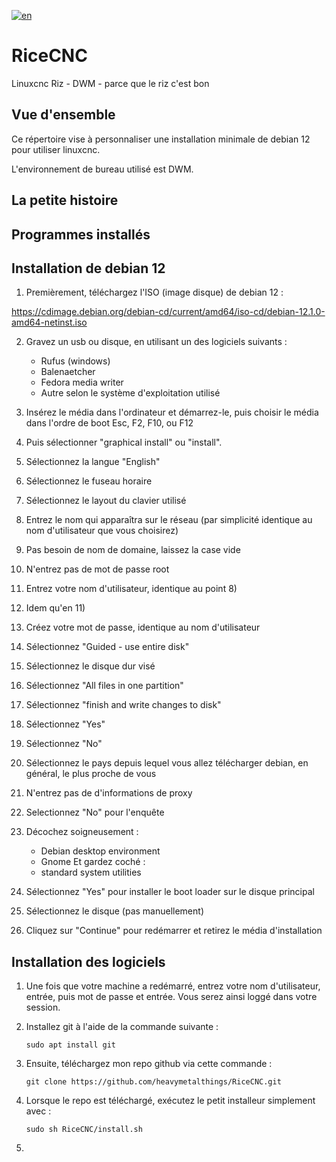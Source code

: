[![en](https://img.shields.io/badge/lang-en-red.svg)](https://github.com/heavymetalthings/RiceCNC)

# RiceCNC
Linuxcnc Riz - DWM - parce que le riz c'est bon

## Vue d'ensemble
Ce répertoire vise à personnaliser une installation minimale de debian 12 pour utiliser linuxcnc.

L'environnement de bureau utilisé est DWM.

## La petite histoire



## Programmes installés

## Installation de debian 12

1) Premièrement, téléchargez l'ISO (image disque) de debian 12 : 

https://cdimage.debian.org/debian-cd/current/amd64/iso-cd/debian-12.1.0-amd64-netinst.iso

2) Gravez un usb ou disque, en utilisant un des logiciels suivants :

   * Rufus (windows)
   * Balenaetcher
   * Fedora media writer
   * Autre selon le système d'exploitation utilisé

3) Insérez le média dans l'ordinateur et démarrez-le, puis choisir le média dans l'ordre de boot Esc, F2, F10, ou F12

4) Puis sélectionner "graphical install" ou "install".

5) Sélectionnez la langue "English"

6) Sélectionnez le fuseau horaire

7) Sélectionnez le layout du clavier utilisé

8) Entrez le nom qui apparaîtra sur le réseau (par simplicité identique au nom d'utilisateur que vous choisirez)

9) Pas besoin de nom de domaine, laissez la case vide

10) N'entrez pas de mot de passe root

11) Entrez votre nom d'utilisateur, identique au point 8)

12) Idem qu'en 11)

13) Créez votre mot de passe, identique au nom d'utilisateur

14) Sélectionnez "Guided - use entire disk"

15) Sélectionnez le disque dur visé

16) Sélectionnez "All files in one partition"

17) Sélectionnez "finish and write changes to disk"

18) Sélectionnez "Yes"

19) Sélectionnez "No"

20) Sélectionnez le pays depuis lequel vous allez télécharger debian, en général, le plus proche de vous

21) N'entrez pas de d'informations de proxy

22) Selectionnez "No" pour l'enquête

23) Décochez soigneusement :

    * Debian desktop environment
    * Gnome
    Et gardez coché :
    * standard system utilities 
24) Sélectionnez "Yes" pour installer le boot loader sur le disque principal

25) Sélectionnez le disque (pas manuellement)

26) Cliquez sur "Continue" pour redémarrer et retirez le média d'installation



## Installation des logiciels

1) Une fois que votre machine a redémarré, entrez votre nom d'utilisateur, entrée, puis mot de passe et entrée. Vous serez ainsi loggé dans votre session.

2) Installez git à l'aide de la commande suivante :

    ```
    sudo apt install git
    ```

3) Ensuite, téléchargez mon repo github via cette commande :
    ```
    git clone https://github.com/heavymetalthings/RiceCNC.git
    ```
4) Lorsque le repo est téléchargé, exécutez le petit installeur simplement avec :
    ```
    sudo sh RiceCNC/install.sh
    ```
6) 
